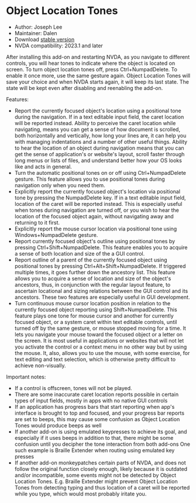 # Object Location Tones

* Author: Joseph Lee
* Maintainer: Dalen
* Download [stable version][1]
* NVDA compatibility: 2023.1 and later

After installing this add-on and restarting NVDA, as you navigate to different controls, you will hear tones to indicate where the object is located on screen. To turn object location tones off, press Ctrl+NumpadDelete. To enable it once more, use the same gesture again. Object Location Tones will save your choice and when NVDA starts again, it will keep its last state. The state will be kept even after disabling and reenabling the add-on.

Features:

* Report the currently focused object's location using a positional tone during the navigation. If in a text editable input field, the caret location will be reported instead. Ability to perceive the caret location while navigating, means you can get a sense of how document is scrolled, both horizontally and vertically, how long your lines are, it can help you with managing indentations and a number of other useful things. Ability to hear the location of an object during navigation means that you can get the sense of application's or website's layout, scroll faster through long menus or lists of files, and understand better how your OS looks like and acts in general.
* Turn the automatic positional tones on or off using Ctrl+NumpadDelete gesture. This feature allows you to use positional tones during navigation only when you need them.
* Explicitly report the currently focused object's location via positional tone by pressing the NumpadDelete key. If in a text editable input field, location of the caret will be reported instead. This is especially useful when tones during navigation are turned off, or you wish to hear the location of the focused object again, without navigating away and returning to it first.
* Explicitly report the mouse cursor location via positional tone using Windows+NumpadDelete gesture.
* Report currently focused object's outline using positional tones by pressing Ctrl+Shift+NumpadDelete. This feature enables you to acquire a sense of both location and size of the a GUI control.
* Report outline of a parent of the currently focused object using positional tones by pressing Ctrl+Alt+Shift+NumpadDelete. If triggered multiple times, it goes further down the ancestory list. This feature allows you to acquire a sense of location and size of the object's ancestors, thus, in conjunction with the regular layout feature, to ascertain locational and sizing relations between the GUI control and its ancestors. These two features are especially useful in GUI development.
* Turn continuous mouse cursor location position in relation to the currently focused object reporting using Shift+NumpadDelete. This feature plays one tone for mouse cursor and another for currently focused object, or a system caret within text editable controls, until turned off by the same gesture, or mouse stopped moving for a time. It lets you navigate your mouse toward the focused object or a letter on the screen. It is most useful in applications or websites that will not let you activate the control or a context menu in no other way but by using the mouse. It, also, allows you to use the mouse, with some exercise, for text editing and text selection, which is otherwise pretty difficult to achieve non-visually.

Important notes:

* If a control is offscreen, tones will not be played.
* There are some inaccurate caret location reports possible in certain types of input fields, mostly in apps with no native GUI controls
* If an application has progress bars that start reporting when app's interface is brought to top and focused, and your progress bar reports are set to beeps, this may cause some confusion as Object Location Tones would produce beeps as well
* If another add-on is using emulated keypresses to achieve its goal, and
  especially if it uses beeps in addition to that, there might be some confusion until you decipher the tone interaction from both add-ons
  One such example is Braille Extender when routing using emulated key presses
* If another add-on monkeypatches certain parts of NVDA, and does not follow the original function closely enough,
  likely because it is outdated and/or incompatible, some events might not be detected by Object Location Tones.
  E.g. Braille Extender might prevent Object Location Tones from detecting typing and thus
  location of a caret will be reported while you type, which would most probably iritate you.

[1]: https://github.com/dbernaca/objLocationTones/releases/24.06.1

